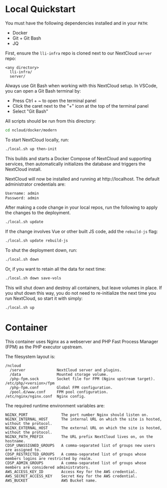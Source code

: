 # Local Quickstart

You must have the following dependencies installed and in your `PATH`:
* Docker
* Git + Git Bash
* JQ

First, ensure the `lli-infra` repo is cloned next to our NextCloud `server` repo:

```
<any directory>
  lli-infra/
  server/
```

Always use Git Bash when working with this NextCloud setup. In VSCode, you can open a Git Bash terminal by:
- Press Ctrl + ~ to open the terminal panel
- Click the caret next to the "+" icon at the top of the terminal panel
- Select "Git Bash"

All scripts should be run from this directory:

```bash
cd ncloud/docker/modern
```

To start NextCloud locally, run:

```bash
./local.sh up then-init
```

This builds and starts a Docker Compose of NextCloud and supporting services, then automatically initializes the database and triggers the NextCloud install.

NextCloud will now be installed and running at http://localhost. The default administrator credentials are:

```bash
Username: admin
Password: admin
```

After making a code change in your local repos, run the following to apply the changes to the deployment.

```bash
./local.sh update
```

If the change involves Vue or other built JS code, add the `rebuild-js` flag:

```bash
./local.sh update rebuild-js
```

To shut the deployment down, run:

```bash
./local.sh down
```

Or, if you want to retain all the data for next time:

```bash
./local.sh down save-vols
```

This will shut down and destroy all containers, but leave volumes in place. If you shut down this way, you do not need to re-initialize the next time you run NextCloud, so start it with simply:

```bash
./local.sh up
```

# Container

This container uses Nginx as a webserver and PHP Fast Process Manager (FPM) as the PHP executor upstream.

The filesystem layout is:

```
/ncloud
  /server              NextCloud server and plugins.
  /data                Mounted storage volume.
  /php-fpm.sock        Socket file for FPM (Nginx upstream target).
/etc/php/<version>/fpm
  /php-fpm.conf        Global FPM configuration.
  /pool.d/www.conf     FPM pool configuration.
/etc/nginx/nginx.conf  Nginx config.
```

The required runtime environment variables are:

```
NGINX_PORT               The port number Nginx should listen on.
NGINX_INTERNAL_HOST      The internal URL on which the site is hosted, without the protocol.
NGINX_EXTERNAL_HOST      The external URL on which the site is hosted, without the protocol.
NGINX_PATH_PREFIX        The URL prefix NextCloud lives on, on the hostname.
CDSP_UNASSIGNED_GROUPS   A comma-separated list of groups new users are assigned to.
CDSP_RESTRICTED_GROUPS   A comma-separated list of groups whose members logins are restricted by realm.
CDSP_ADMIN_GROUPS        A comma-separated list of groups whose members are considered administrators.
AWS_ACCESS_KEY_ID        Access Key for the AWS credential.
AWS_SECRET_ACCESS_KEY    Secret Key for the AWS credential.
AWS_BUCKET               AWS Bucket name.
```
